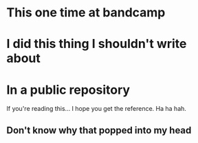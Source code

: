# This one time at bandcamp

# I did this thing I shouldn't write about

# In a public repository

If you're reading this... I hope you get the reference. Ha ha hah.

## Don't know why that popped into my head